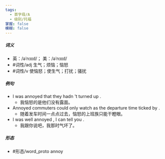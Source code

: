 ```yaml
---
tags:
  - 首字母/A
  - 级别/托福
掌握: false
模糊: false
---
```

##### 词义
- 英：/əˈnɔɪd/； 美：/əˈnɔɪd/
- #词性/adj  生气；烦恼；恼怒
- #词性/v  使恼怒；使生气；打扰；骚扰
##### 例句
- I was annoyed that they hadn 't turned up .
	- 我恼怒的是他们没有露面。
- Annoyed commuters could only watch as the departure time ticked by .
	- 随着发车时间一点点过去，恼怒的上班族只能干瞪眼。
- I was well annoyed , I can tell you .
	- 我跟你说吧，我那时气坏了。
##### 形态
- #形态/word_proto annoy
